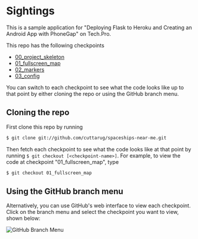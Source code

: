 # Sightings

This is a sample application for "Deploying Flask to Heroku and Creating an Android App with PhoneGap" on Tech.Pro.

This repo has the following checkpoints

* [00_project_skeleton](https://github.com/cuttarug/spaceships-near-me/tree/00_project_skeleton)
* [01_fullscreen_map](https://github.com/cuttarug/spaceships-near-me/tree/01_fullscreen_map)
* [02_markers](https://github.com/cuttarug/spaceships-near-me/tree/02_markers)
* [03_config](https://github.com/cuttarug/spaceships-near-me/tree/03_config)

You can switch to each checkpoint to see what the code looks like up to that point by either cloning the repo or using the GitHub branch menu.

## Cloning the repo

First clone this repo by running

```bash
$ git clone git://github.com/cuttarug/spaceships-near-me.git
```

Then fetch each checkpoint to see what the code looks like at that point by running `$ git checkout [<checkpoint-name>]`. For example, to view the code at checkpoint "01\_fullscreen\_map", type

```bash
$ git checkout 01_fullscreen_map
```

## Using the GitHub branch menu
Alternatively, you can use GitHub's web interface to view each checkpoint. Click on the branch menu and select the checkpoint you want to view, shown below:

![GitHub Branch Menu](https://raw.github.com/cuttarug/spaceships-near-me/master/www/img/branch-menu.png)
